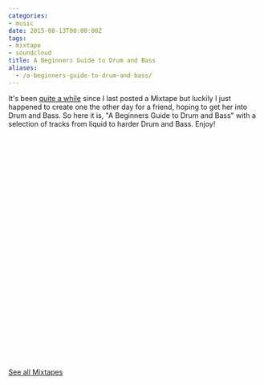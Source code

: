 ```yaml
---
categories:
- music
date: 2015-08-13T00:00:00Z
tags:
- mixtape
- soundcloud
title: A Beginners Guide to Drum and Bass
aliases:
  - /a-beginners-guide-to-drum-and-bass/
---
```


It's been [quite a while](http://kevingimbel.com/mixtape-february-2014/) since I last posted a Mixtape but luckily I just happened to create one the other day for a friend, hoping to get her into Drum and Bass. So here it is, "A Beginners Guide to Drum and Bass" with a selection of tracks from liquid to harder Drum and Bass. Enjoy!

<iframe width="100%" height="450" scrolling="no" frameborder="no", "https://w.soundcloud.com/player/?url=https%3A//api.soundcloud.com/playlists/133607642&amp;auto_play=false&amp;hide_related=false&amp;show_comments=true&amp;show_user=true&amp;show_reposts=false&amp;visual=true"></iframe>

[See all Mixtapes](http://kevingimbel.com/tags/#mixtape)
